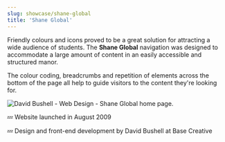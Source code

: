 ```yaml
---
slug: showcase/shane-global
title: 'Shane Global'
---
```

Friendly colours and icons proved to be a great solution for attracting a wide audience of students. The **Shane Global** navigation was designed to accommodate a large amount of content in an easily accessible and structured manor.

The colour coding, breadcrumbs and repetition of elements across the bottom of the page all help to guide visitors to the content they're looking for.

![David Bushell - Web Design - Shane Global home page.](/images/portfolio/web-design-shane-global-1.png)

💤 Website launched in August 2009

💤 Design and front-end development by David Bushell at Base Creative
